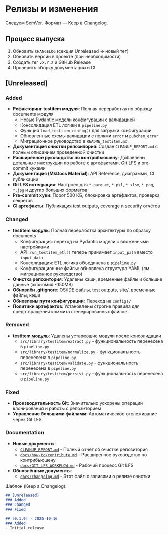 # Релизы и изменения

Следуем SemVer. Формат — Keep a Changelog.

## Процесс выпуска

1. Обновить `CHANGELOG` (секция Unreleased → новый тег)
2. Обновить версии в проекте (при необходимости)
3. Создать тег `vX.Y.Z` и GitHub Release
4. Проверить сборку документации и CI

## [Unreleased]

### Added

- **Рефакторинг testitem модуля**: Полная переработка по образцу documents модуля
  - Новые Pydantic модели конфигурации с валидацией
  - Консолидация ETL логики в `pipeline.py`
  - Функция `load_testitem_config()` для загрузки конфигурации
  - Обновленные схемы валидации с полями `error` и `pubchem_error`
  - Миграционное руководство в `README_testitem.md`
- **Документация очистки репозитория**: Создан `CLEANUP_REPORT.md` с полным описанием проведённой очистки
- **Расширенное руководство по контрибьюшену**: Добавлены детальные инструкции по работе с артефактами, Git LFS и pre-commit хуками
- **Документация (MkDocs Material)**: API Reference, диаграммы, CI публикации
- **Git LFS интеграция**: Настроен для `*.parquet`, `*.pkl`, `*.xlsm`, `*.png`, `*.jpg` и других больших форматов
- **Pre-commit хуки**: Порог 500 КБ, блокировка артефактов, проверка секретов
- **CI артефакты**: Публикация test outputs, coverage и security отчётов

### Changed

- **testitem модуль**: Полная переработка архитектуры по образцу documents
  - Конфигурация: переход на Pydantic модели с вложенными настройками
  - API: `run_testitem_etl()` теперь принимает `input_path` вместо `input_data`
  - Консолидация: ETL логика объединена в `pipeline.py`
  - Конфигурационные файлы: обновлена структура YAML (см. миграционное руководство)
- **Очистка репозитория**: Удалены кэши, временные файлы и большие данные (экономия ~150MB)
- **Обновлён .gitignore**: OS/IDE файлы, test outputs, site/, временные файлы, кэши
- **Обновлены пути конфигурации**: Переход на `configs/`
- **Политики артефактов**: Установлены строгие правила для предотвращения коммита сгенерированных файлов

### Removed

- **testitem модуль**: Удалены устаревшие модули после консолидации
  - `src/library/testitem/extract.py` - функциональность перенесена в `pipeline.py`
  - `src/library/testitem/normalize.py` - функциональность перенесена в `pipeline.py`
  - `src/library/testitem/validate.py` - функциональность перенесена в `pipeline.py`
  - `src/library/testitem/persist.py` - функциональность перенесена в `pipeline.py`

### Fixed

- **Производительность Git**: Значительно ускорены операции клонирования и работы с репозиторием
- **Управление большими файлами**: Автоматическое отслеживание через Git LFS

### Documentation

- **Новые документы**:
  - [`CLEANUP_REPORT.md`](../../CLEANUP_REPORT.md) - Полный отчёт об очистке репозитория
  - [`docs/how-to/contribute.md`](how-to/contribute.md) - Расширенное руководство по контрибьюшену
  - [`docs/GIT_LFS_WORKFLOW.md`](GIT_LFS_WORKFLOW.md) - Рабочий процесс Git LFS
- **Обновлённые документы**:
  - [`docs/changelog.md`](changelog.md) - Этот файл с записями о релизе очистки

Шаблон (Keep a Changelog):

```markdown
## [Unreleased]
### Added
### Changed
### Fixed

## [0.1.0] - 2025-10-16
### Added
- Initial release
```
